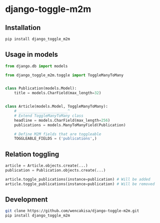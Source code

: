 # django-toggle-m2m

## Installation

```bash
pip install django_toggle_m2m
```

## Usage in models

```python
from django.db import models

from django_toggle_m2m.toggle import ToggleManyToMany


class Publication(models.Model):
    title = models.CharField(max_length=32)


class Article(models.Model, ToggleManyToMany):
    # ______________________^
    # Extend ToggleManyToMany class
    headline = models.CharField(max_length=256)
    publications = models.ManyToManyField(Publication)

    # Define M2M fields that are toggleable
    TOGGLEABLE_FIELDS = ('publications',)
```

## Relation toggling
```python
article = Article.objects.create(...)
publication = Publication.objects.create(...)

article.toggle_publications(instance=publication) # Will be added
article.toggle_publications(instance=publication) # Will be removed
```

## Development

```bash
git clone https://github.com/wencakisa/django-toggle-m2m.git
pip install django_toggle_m2m
```
